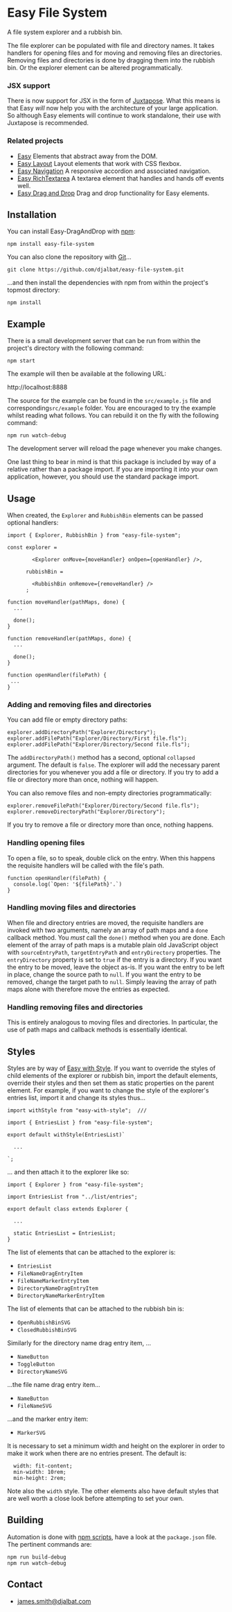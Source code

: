 # Easy File System

A file system explorer and a rubbish bin.

The file explorer can be populated with file and directory names. It takes handlers for opening files and for moving and removing files an directories. Removing files and directories is done by dragging them into the rubbish bin. Or the explorer element can be altered programmatically.

### JSX support

There is now support for JSX in the form of [Juxtapose](https://github.com/djalbat/Juxtapose). What this means is that Easy *will* now help you with the architecture of your large application. So although Easy elements will continue to work standalone, their use with Juxtapose is recommended.

### Related projects

- [Easy](https://github.com/djalbat/easy) Elements that abstract away from the DOM.
- [Easy Layout](https://github.com/djalbat/easy-layout) Layout elements that work with CSS flexbox.
- [Easy Navigation](https://github.com/djalbat/easy-navigation) A responsive accordion and associated navigation.
- [Easy RichTextarea](https://github.com/djalbat/easy-richtextarea) A textarea element that handles and hands off events well.
- [Easy Drag and Drop](https://github.com/djalbat/easy-drag-and-drop) Drag and drop functionality for Easy elements.

## Installation

You can install Easy-DragAndDrop with [npm](https://www.npmjs.com/):

    npm install easy-file-system

You can also clone the repository with [Git](https://git-scm.com/)...

    git clone https://github.com/djalbat/easy-file-system.git

...and then install the dependencies with npm from within the project's topmost directory:

    npm install

## Example

There is a small development server that can be run from within the project's directory with the following command:

    npm start

The example will then be available at the following URL:

http://localhost:8888

The source for the example can be found in the `src/example.js` file and corresponding`src/example` folder. You are encouraged to try the example whilst reading what follows. You can rebuild it on the fly with the following command:

    npm run watch-debug

The development server will reload the page whenever you make changes.

One last thing to bear in mind is that this package is included by way of a relative rather than a package import. If you are importing it into your own application, however, you should use the standard package import.

## Usage

When created, the `Explorer` and `RubbishBin` elements can be passed optional handlers:

```
import { Explorer, RubbishBin } from "easy-file-system";

const explorer =

        <Explorer onMove={moveHandler} onOpen={openHandler} />,

      rubbishBin =

        <RubbishBin onRemove={removeHandler} />
      ;

function moveHandler(pathMaps, done) {
  ...
  
  done();
}

function removeHandler(pathMaps, done) {
  ...
  
  done();
}

function openHandler(filePath) {
 ...
}
```

### Adding and removing files and directories

You can add file or empty directory paths:

```
explorer.addDirectoryPath("Explorer/Directory");
explorer.addFilePath("Explorer/Directory/First file.fls");
explorer.addFilePath("Explorer/Directory/Second file.fls");
```

The `addDirectoryPath()` method has a second, optional `collapsed` argument. The default is `false`. The explorer will add the necessary parent directories for you whenever you add a file or directory. If you try to add a file or directory more than once, nothing will happen.

You can also remove files and non-empty directories programmatically:

```
explorer.removeFilePath("Explorer/Directory/Second file.fls");
explorer.removeDirectoryPath("Explorer/Directory");
```

If you try to remove a file or directory more than once, nothing happens.

### Handling opening files

To open a file, so to speak, double click on the entry. When this happens the requisite handlers will be called with the file's path.

```
function openHandler(filePath) {
  console.log(`Open: '${filePath}'.`)
}
```

### Handling moving files and directories

When file and directory entries are moved, the requisite handlers are invoked with two arguments, namely an array of path maps and a `done` callback method. You *must* call the `done()` method when you are done. Each element of the array of path maps is a mutable plain old JavaScript object with `sourceEntryPath`, `targetEntryPath` and `entryDirectory` properties. The `entryDirectory` property is set to `true` if the entry is a directory. If you want the entry to be moved, leave the object as-is. If you want the entry to be left in place, change the source path to `null`. If you want the entry to be removed, change the target path to `null`. Simply leaving the array of path maps alone with therefore move the entries as expected.

### Handling removing files and directories
  
This is entirely analogous to moving files and directories. In particular, the use of path maps and callback methods is essentially identical. 

## Styles

Styles are by way of [Easy with Style](https://github.com/djalbat/easy-with-style). If you want to override the styles of child elements of the explorer or rubbish bin, import the default elements, override their styles and then set them as static properties on the parent element. For example, if you want to change the style of the explorer's entries list, import it and change its styles thus...

```
import withStyle from "easy-with-style";  ///

import { EntriesList } from "easy-file-system";

export default withStyle(EntriesList)`

  ...
  
`;
```
... and then attach it to the explorer like so:

```
import { Explorer } from "easy-file-system";

import EntriesList from "../list/entries";

export default class extends Explorer {

  ...
  
  static EntriesList = EntriesList;
}
```

The list of elements that can be attached to the explorer is:

 * `EntriesList`
 * `FileNameDragEntryItem`
 * `FileNameMarkerEntryItem`
 * `DirectoryNameDragEntryItem`
 * `DirectoryNameMarkerEntryItem`

The list of elements that can be attached to the rubbish bin is:

 * `OpenRubbishBinSVG`
 * `ClosedRubbishBinSVG`

Similarly for the directory name drag entry item, ...

 * `NameButton`
 * `ToggleButton`
 * `DirectoryNameSVG`

...the file name drag entry item...

* `NameButton`
* `FileNameSVG`

...and the marker entry item:

* `MarkerSVG`

It is necessary to set a minimum width and height on the explorer in order to make it work when there are no entries present. The default is:

```
  width: fit-content;
  min-width: 10rem;
  min-height: 2rem;
```

Note also the `width` style. The other elements also have default styles that are well worth a close look before attempting to set your own.

## Building

Automation is done with [npm scripts](https://docs.npmjs.com/misc/scripts), have a look at the `package.json` file. The pertinent commands are:

    npm run build-debug
    npm run watch-debug

## Contact

* james.smith@djalbat.com
